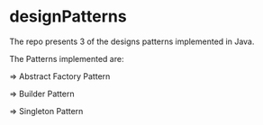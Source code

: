 # designPatterns
The repo presents 3 of the designs patterns implemented in Java.

The Patterns implemented are:

=> Abstract Factory Pattern

=> Builder Pattern

=> Singleton Pattern

